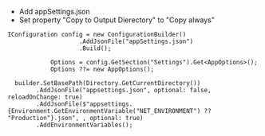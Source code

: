 - Add appSettings.json
- Set property "Copy to Output Dierectory" to "Copy always"

```
IConfiguration config = new ConfigurationBuilder()
                    .AddJsonFile("appSettings.json")
                    .Build();

            Options = config.GetSection("Settings").Get<AppOptions>();
            Options ??= new AppOptions();
```

```
  builder.SetBasePath(Directory.GetCurrentDirectory())
        .AddJsonFile("appsettings.json", optional: false, reloadOnChange: true)
        .AddJsonFile($"appsettings.{Environment.GetEnvironmentVariable("NET_ENVIRONMENT") ?? "Production"}.json", , optional: true)
        .AddEnvironmentVariables();
```